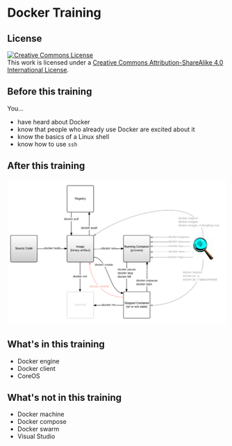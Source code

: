 Docker Training
===============


License
-------

<a rel="license" href="http://creativecommons.org/licenses/by-sa/4.0/"><img alt="Creative Commons License" style="border-width:0" src="https://i.creativecommons.org/l/by-sa/4.0/88x31.png" /></a><br />This work is licensed under a <a rel="license" href="http://creativecommons.org/licenses/by-sa/4.0/">Creative Commons Attribution-ShareAlike 4.0 International License</a>.


Before this training
--------------------

You...

* have heard about Docker
* know that people who already use Docker are excited about it
* know the basics of a Linux shell
* know how to use `ssh`


After this training
-------------------

![docker commands](assets/docker_commands.png "docker commands")


What's in this training
-----------------------

* Docker engine
* Docker client
* CoreOS


What's not in this training
---------------------------

* Docker machine
* Docker compose
* Docker swarm
* Visual Studio
